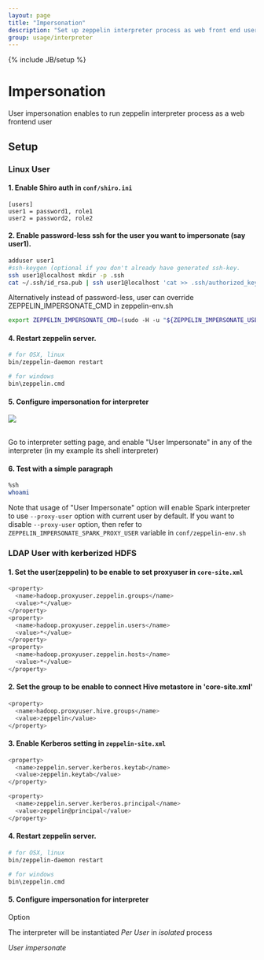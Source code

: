 ```yaml
---
layout: page
title: "Impersonation"
description: "Set up zeppelin interpreter process as web front end user."
group: usage/interpreter
---
```

<!--
Licensed under the Apache License, Version 2.0 (the "License");
you may not use this file except in compliance with the License.
You may obtain a copy of the License at

http://www.apache.org/licenses/LICENSE-2.0

Unless required by applicable law or agreed to in writing, software
distributed under the License is distributed on an "AS IS" BASIS,
WITHOUT WARRANTIES OR CONDITIONS OF ANY KIND, either express or implied.
See the License for the specific language governing permissions and
limitations under the License.
-->
{% include JB/setup %}

# Impersonation

User impersonation enables to run zeppelin interpreter process as a web frontend user

## Setup

### Linux User

#### 1. Enable Shiro auth in `conf/shiro.ini`

```
[users]
user1 = password1, role1
user2 = password2, role2
```

#### 2. Enable password-less ssh for the user you want to impersonate (say user1).

```bash
adduser user1
#ssh-keygen (optional if you don't already have generated ssh-key.
ssh user1@localhost mkdir -p .ssh
cat ~/.ssh/id_rsa.pub | ssh user1@localhost 'cat >> .ssh/authorized_keys'
```

Alternatively instead of password-less, user can override ZEPPELIN_IMPERSONATE_CMD in zeppelin-env.sh

```bash
export ZEPPELIN_IMPERSONATE_CMD=(sudo -H -u "${ZEPPELIN_IMPERSONATE_USER}" bash -c)
```


#### 4. Restart zeppelin server.

```bash
# for OSX, linux
bin/zeppelin-daemon restart

# for windows
bin\zeppelin.cmd
```

#### 5. Configure impersonation for interpreter

<div class="row">
  <div class="col-md-12" >
      <a data-lightbox="compiler" href="{{BASE_PATH}}/assets/themes/zeppelin/img/screenshots/user-impersonation.gif">
        <img class="img-responsive" src="{{BASE_PATH}}/assets/themes/zeppelin/img/screenshots/user-impersonation.gif" />
      </a>

  </div>
</div>

<br/>

Go to interpreter setting page, and enable "User Impersonate" in any of the interpreter (in my example its shell interpreter)

#### 6. Test with a simple paragraph

```bash
%sh
whoami
```

Note that usage of "User Impersonate" option will enable Spark interpreter to use `--proxy-user` option with current user by default. If you want to disable `--proxy-user` option, then refer to `ZEPPELIN_IMPERSONATE_SPARK_PROXY_USER` variable in `conf/zeppelin-env.sh`


### LDAP User with kerberized HDFS

#### 1. Set the user(zeppelin) to be enable to set proxyuser in `core-site.xml`
```bash
<property>
  <name>hadoop.proxyuser.zeppelin.groups</name>
  <value>*</value>
</property>
<property>
  <name>hadoop.proxyuser.zeppelin.users</name>
  <value>*</value>
</property>
<property>
  <name>hadoop.proxyuser.zeppelin.hosts</name>
  <value>*</value>
</property>
```
#### 2. Set the group to be enable to connect Hive metastore in 'core-site.xml'
```bash
<property>
  <name>hadoop.proxyuser.hive.groups</name>
  <value>zeppelin</value>
</property>
```

#### 3. Enable Kerberos setting in `zeppelin-site.xml`
```bash
<property>
  <name>zeppelin.server.kerberos.keytab</name>
  <value>zeppelin.keytab</value>
</property>

<property>
  <name>zeppelin.server.kerberos.principal</name>
  <value>zeppelin@principal</value>
</property>
```
#### 4. Restart zeppelin server.

```bash
# for OSX, linux
bin/zeppelin-daemon restart

# for windows
bin\zeppelin.cmd
```

#### 5. Configure impersonation for interpreter
Option

The interpreter will be instantiated *Per User* in *isolated* process

*User impersonate*
